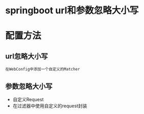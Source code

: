 # springboot url和参数忽略大小写

# 配置方法
## url忽略大小写
``` 
在WebConfig中添加一个自定义的Matcher
```

## 参数忽略大小写
* 自定义Request
* 在过滤器中使用自定义的request封装
